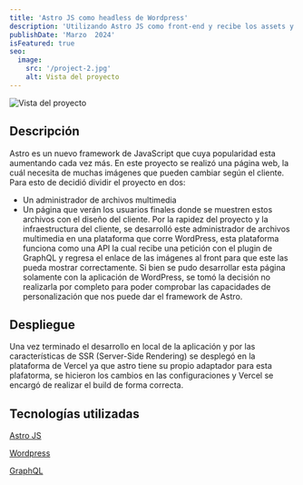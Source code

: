 ```yaml
---
title: 'Astro JS como headless de Wordpress'
description: 'Utilizando Astro JS como front-end y recibe los assets y datos en un wordpress con GraphQL'
publishDate: 'Marzo  2024'
isFeatured: true
seo:
  image:
    src: '/project-2.jpg'
    alt: Vista del proyecto
---
```


![Vista del proyecto](/project-2.jpg)

## Descripción

Astro es un nuevo framework de JavaScript que cuya popularidad esta aumentando cada vez más. En este proyecto se realizó una página web, la cuál necesita de muchas imágenes que pueden cambiar según el cliente. Para esto de decidió dividir el proyecto en dos:  

- Un administrador de archivos multimedia
- Un página que verán los usuarios finales donde se muestren estos archivos con el diseño del cliente.
Por la rapidez del proyecto y la infraestructura del cliente, se desarrolló este administrador de archivos multimedia en una plataforma que corre WordPress, esta plataforma funciona como una API la cual recibe una petición con el plugin de GraphQL y regresa el enlace de las imágenes al front para que este las pueda mostrar correctamente. 
Si bien se pudo desarrollar esta página solamente con la aplicación de WordPress, se tomó la decisión no realizarla por completo para poder comprobar las capacidades de personalización que nos puede dar el framework de Astro.

## Despliegue

Una vez terminado el desarrollo en local de la aplicación y por las características de SSR (Server-Side Rendering) se desplegó en la plataforma de Vercel ya que astro tiene su propio adaptador para esta plafatorma, se hicieron los cambios en las configuraciones y Vercel se encargó de realizar el build de forma correcta.

## Tecnologías utilizadas

[Astro JS](https://astro.build/)

[Wordpress](https://wordpress.com/es/)

[GraphQL](https://www.wpgraphql.com/)
